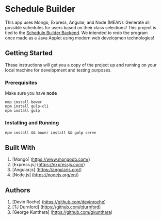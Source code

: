 # Schedule Builder

This app uses Mongo, Express, Angular, and Node (MEAN). Generate all possible schedules for users based on their class selections! This project is tied to the [Schedule Builder Backend](https://github.com/tdurnford/schedule-builder-backend). We intended to redo the program once made as a Java Applet using modern web developmen technologies! 

## Getting Started
These instructions will get you a copy of the project up and running on your local machine for development and testing purposes. 

### Prerequisites
Make sure you have **node**
```
nmp install bower 
npm install gulp-cli
npm install gulp
```

### Installing and Running
```
npm install && bower install && gulp serve
```

## Built With
1. [Mongo] (https://www.mongodb.com/)
2. [Express.js] (https://expressjs.com/)
3. [Angular.js] (https://angularjs.org/)
4. [Node.js] (https://nodejs.org/en/)

## Authors
1. [Devin Roche] (https://github.com/devinroche)
2. [TJ Durnford] (https://github.com/tdurnford)
3. [George Kunthara] (https://github.com/gkunthara) 

